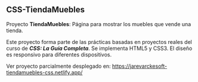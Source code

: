 ## CSS-TiendaMuebles

Proyecto **TiendaMuebles**: Página para mostrar los muebles que vende una tienda.

Este proyecto forma parte de las prácticas basadas en proyectos reales del curso de **_CSS: La Guía Completa_**. Se implementa HTML5 y CSS3. El diseño es responsivo para diferentes dispositivos.

Ver proyecto parcialmente desplegado en: https://jarevarckesoft-tiendamuebles-css.netlify.app/
